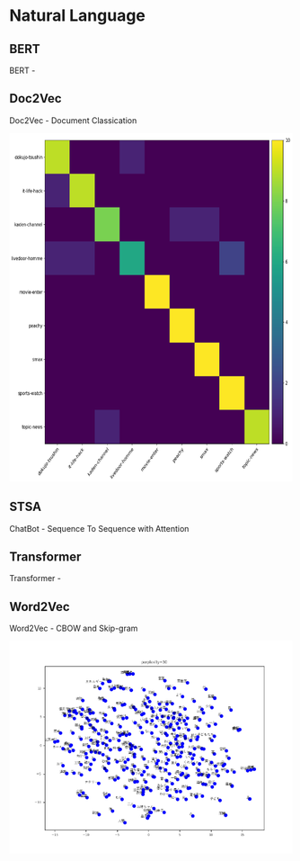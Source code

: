 # Natural Language

## BERT

BERT - 

## Doc2Vec

Doc2Vec - Document Classication

<p align="center">
  <img src="Doc2Vec/confusion_matrix.png" height="620" width="565">
</p>

## STSA

ChatBot - Sequence To Sequence with Attention

## Transformer

Transformer - 

## Word2Vec

Word2Vec - CBOW and Skip-gram

<p align="center">
  <img src="Word2Vec/word_embedding.png">
</P>
